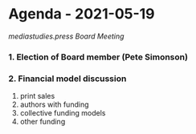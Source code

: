# Agenda - 2021-05-19

*mediastudies.press Board Meeting*

### 1. Election of Board member (Pete Simonson)

### 2. Financial model discussion 

1. print sales
2. authors with funding
3. collective funding models
4. other funding